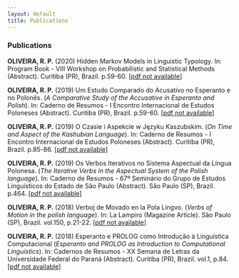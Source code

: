```yaml
---
layout: default
title: Publications
---
```


### Publications

**OLIVEIRA, R. P.** (2020) Hidden Markov Models in Linguistic Typology. In: Program Book - VIII Workshop on Probabilistic and Statistical Methods (Abstract). Curitiba (PR), Brazil. p.59-60. \[[pdf not available](#)]

**OLIVEIRA, R. P.** (2019) Um Estudo Comparado do Acusativo no Esperanto e no Polonês. (_A Comparative Study of the Accusative in Esperanto and Polish_). In: Caderno de Resumos - I Encontro Internacional de Estudos Poloneses (Abstract). Curitiba (PR), Brazil. p.59-60. \[[pdf not available](#)]

**OLIVEIRA, R. P.** (2019) O Czasie i Aspekcie w Języku Kaszubskim. (_On Time and Aspect of the Kashubian Language_). In: Caderno de Resumos - I Encontro Internacional de Estudos Poloneses (Abstract). Curitiba (PR), Brazil. p.85-86. \[[pdf not available](#)]

**OLIVEIRA, R. P.** (2019) Os Verbos Iterativos no Sistema Aspectual da Língua Polonesa. (_The Iterative Verbs in the Aspectual System of the Polish language_). In: Caderno de Resumos - 67º Seminário do Grupo de Estudos Linguísticos do Estado de São Paulo (Abstract). São Paulo (SP), Brazil. p.464. \[[pdf not available](#)]

**OLIVEIRA, R. P.** (2018) Verboj de Movado en la Pola Lingvo. (_Verbs of Motion in the polish language_). In: La Lampiro (Magazine  Article). São Paulo (SP), Brazil. vol.150, p.21-22. \[[pdf not available](#)]

**OLIVEIRA, R. P.** (2018) Esperanto e PROLOG como Introdução à Linguística Computacional (_Esperanto and PROLOG as Introduction to Computational Linguistics_). In: Cadernos de Resumos - XX Semana de Letras da Universidade Federal do Paraná (Abstract). Curitiba (PR), Brazil. vol.1, p.84. \[[pdf not available](#)]
